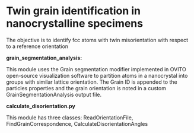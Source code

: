 # Twin grain identification in nanocrystalline specimens

The objective is to identify fcc atoms with twin misorientation with respect to a reference orientation

**grain_segmentation_analysis:**

This module uses the Grain segmentation modifier implemented in OVITO open-source visualization software to partition atoms in a nanocrystal into groups with similar lattice orientation. The Grain ID is appended to the particles properties and the grain orientation is noted in a custom GrainSegmentationAnalysis output file.

**calculate_disorientation.py**

This module has three classes: ReadOrientationFile, FindGrainCorrespondence, CalculateDisorientationAngles


